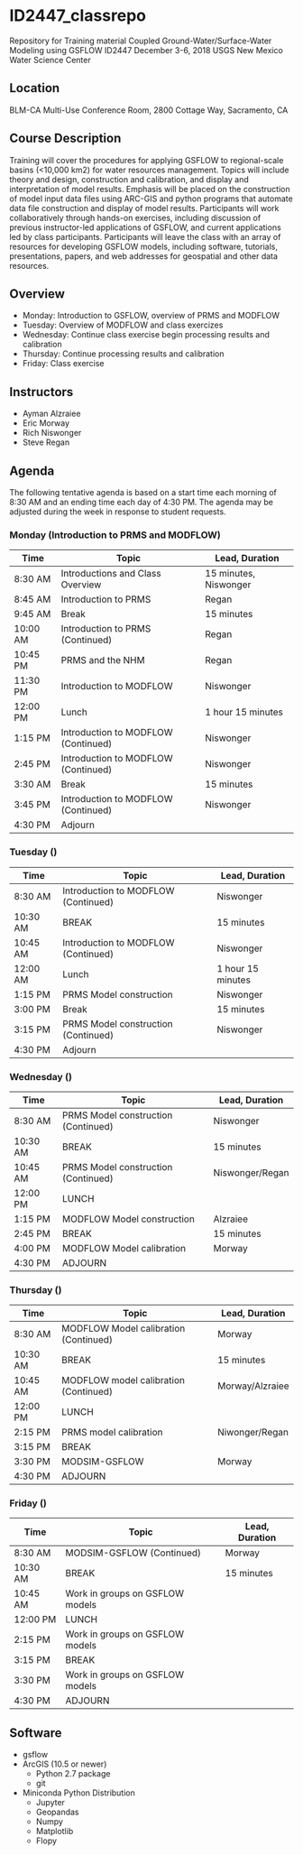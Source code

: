 # ID2447_classrepo
Repository for Training material
Coupled Ground-Water/Surface-Water Modeling using GSFLOW
ID2447
December 3-6, 2018
USGS New Mexico Water Science Center


## Location
BLM-CA Multi-Use Conference Room, 2800 Cottage Way, Sacramento, CA

## Course Description
Training will cover the procedures for applying GSFLOW to regional-scale basins (<10,000 km2) for water resources management. Topics will include theory and design, construction and calibration, and display and interpretation of model results. Emphasis will be placed on the construction of model input data files using ARC-GIS and python programs that automate data file construction and display of model results. Participants will work collaboratively through hands-on exercises, including discussion of previous instructor-led applications of GSFLOW, and current applications led by class participants. Participants will leave the class with an array of resources for developing GSFLOW models, including software, tutorials, presentations, papers, and web addresses for geospatial and other data resources. 

## Overview
* Monday: Introduction to GSFLOW, overview of PRMS and MODFLOW
* Tuesday: Overview of MODFLOW and class exercizes
* Wednesday: Continue class exercise begin processing results and calibration
* Thursday: Continue processing results and calibration 
* Friday: Class exercise

## Instructors
* Ayman Alzraiee
* Eric Morway
* Rich Niswonger
* Steve Regan

## Agenda

The following tentative agenda is based on a start time each morning of 8:30 AM and an ending time each day of 4:30 PM.  The agenda may be adjusted during the week in response to student requests.

### Monday (Introduction to PRMS and MODFLOW)

|Time      |Topic                            |Lead, Duration              |
|----------|---------------------------------|----------------------------|
|8:30 AM   |Introductions and Class Overview |15 minutes, Niswonger       |
|8:45 AM   |Introduction to PRMS             |Regan             |
|9:45 AM   |Break                            |15 minutes                  |
|10:00 AM  |Introduction to PRMS (Continued) |Regan             |
|10:45 PM  |PRMS and the NHM                 |Regan             |
|11:30 PM  |Introduction to MODFLOW          |Niswonger                   |
|12:00 PM  |Lunch                            |1 hour 15 minutes           |
|1:15 PM   |Introduction to MODFLOW (Continued)|Niswonger                 |
|2:45 PM   |Introduction to MODFLOW (Continued)|Niswonger                 |
|3:30 AM   |Break                            |15 minutes                  |
|3:45 PM   |Introduction to MODFLOW (Continued)|Niswonger                 |
|4:30 PM   |Adjourn                          |                            |


### Tuesday ()

|Time      |Topic                            |Lead, Duration              |
|----------|---------------------------------|----------------------------|
|8:30 AM   |Introduction to MODFLOW (Continued)|Niswonger                 |
|10:30 AM  |BREAK                            |15 minutes                  |
|10:45 AM  |Introduction to MODFLOW (Continued)|Niswonger                 |
|12:00 AM  |Lunch                            |1 hour 15 minutes           |
|1:15 PM   |PRMS Model construction          |Niswonger                   |
|3:00 PM   |Break                            |15 minutes                  |
|3:15 PM   |PRMS Model construction (Continued)|Niswonger                 |
|4:30 PM   |Adjourn                           |                           |

### Wednesday ()

|Time      |Topic                            |Lead, Duration              |
|----------|---------------------------------|----------------------------|
|8:30 AM   |PRMS Model construction (Continued)|Niswonger                 |
|10:30 AM  |BREAK                            |15 minutes                  |
|10:45 AM  |PRMS Model construction (Continued)|Niswonger/Regan           |
|12:00 PM  |LUNCH                            |                            |
|1:15 PM   |MODFLOW Model construction       |Alzraiee                    |
|2:45 PM   |BREAK                            |15 minutes                  |
|4:00 PM   |MODFLOW Model calibration        |Morway                 |
|4:30 PM   |ADJOURN                          |                            |

### Thursday ()

|Time      |Topic                            |Lead, Duration              |
|----------|---------------------------------|----------------------------|
|8:30 AM   |MODFLOW Model calibration (Continued)| Morway                 |
|10:30 AM  |BREAK                            |15 minutes                  |
|10:45 AM  |MODFLOW model calibration (Continued)|Morway/Alzraiee         |
|12:00 PM  |LUNCH                            |                            |
|2:15 PM   |PRMS model calibration           |Niwonger/Regan              |
|3:15 PM   |BREAK				                  |                            |
|3:30 PM   |MODSIM-GSFLOW                    |Morway                      |
|4:30 PM   |ADJOURN                          |                            |

### Friday ()

|Time      |Topic                            |Lead, Duration              |
|----------|---------------------------------|----------------------------|
|8:30 AM   |MODSIM-GSFLOW (Continued)        |Morway                      |
|10:30 AM  |BREAK                            |15 minutes                  |
|10:45 AM  |Work in groups on GSFLOW models  |                            |
|12:00 PM  |LUNCH                            |                            |
|2:15 PM   |Work in groups on GSFLOW models  |                            |
|3:15 PM   |BREAK				                  |                            |
|3:30 PM   |Work in groups on GSFLOW models  |                            |
|4:30 PM   |ADJOURN                          |                            |


## Software

* gsflow
* ArcGIS (10.5 or newer)
    * Python 2.7 package
    * git
* Miniconda Python Distribution
    * Jupyter
    * Geopandas
    * Numpy
    * Matplotlib
    * Flopy

